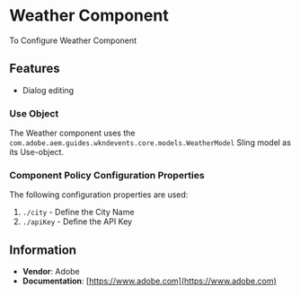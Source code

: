 
Weather Component
====
To Configure Weather Component

## Features

* Dialog editing

### Use Object
The Weather component uses the `com.adobe.aem.guides.wkndevents.core.models.WeatherModel` Sling model as its Use-object.

### Component Policy Configuration Properties
The following configuration properties are used:

1. `./city` - Define the City Name
2. `./apiKey` - Define the API Key



## Information
* **Vendor**: Adobe
* **Documentation**: [https://www.adobe.com](https://www.adobe.com)